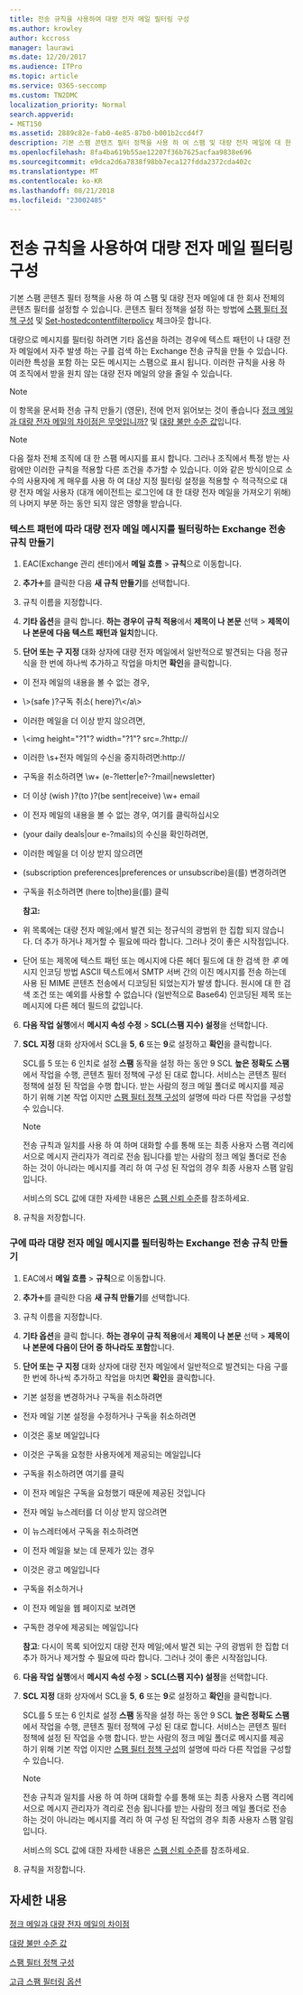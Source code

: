 ```yaml
---
title: 전송 규칙을 사용하여 대량 전자 메일 필터링 구성
ms.author: krowley
author: kccross
manager: laurawi
ms.date: 12/20/2017
ms.audience: ITPro
ms.topic: article
ms.service: O365-seccomp
ms.custom: TN2DMC
localization_priority: Normal
search.appverid:
- MET150
ms.assetid: 2889c82e-fab0-4e85-87b0-b001b2ccd4f7
description: 기본 스팸 콘텐츠 필터 정책을 사용 하 여 스팸 및 대량 전자 메일에 대 한 회사 전체의 콘텐츠 필터를 설정할 수 있습니다. 체크아웃 구성 스팸 필터 정책 및 Set-hostedcontentfilterpolicy 콘텐츠 필터 정책을 설정 하는 방법에 있습니다.
ms.openlocfilehash: 8fa4ba619b55ae12207f36b7625acfaa9838e696
ms.sourcegitcommit: e9dca2d6a7838f98bb7eca127fdda2372cda402c
ms.translationtype: MT
ms.contentlocale: ko-KR
ms.lasthandoff: 08/21/2018
ms.locfileid: "23002485"
---
```

# <a name="use-transport-rules-to-configure-bulk-email-filtering"></a>전송 규칙을 사용하여 대량 전자 메일 필터링 구성

기본 스팸 콘텐츠 필터 정책을 사용 하 여 스팸 및 대량 전자 메일에 대 한 회사 전체의 콘텐츠 필터를 설정할 수 있습니다. 콘텐츠 필터 정책을 설정 하는 방법에 [스팸 필터 정책 구성](configure-your-spam-filter-policies.md) 및 [Set-hostedcontentfilterpolicy](http://technet.microsoft.com/library/f597aa65-baa7-49d0-8832-2a300073f211.aspx) 체크아웃 합니다. 
  
대량으로 메시지를 필터링 하려면 기타 옵션을 하려는 경우에 텍스트 패턴이 나 대량 전자 메일에서 자주 발생 하는 구를 검색 하는 Exchange 전송 규칙을 만들 수 있습니다. 이러한 특성을 포함 하는 모든 메시지는 스팸으로 표시 됩니다. 이러한 규칙을 사용 하 여 조직에서 받을 원치 않는 대량 전자 메일의 양을 줄일 수 있습니다.
  
> [!NOTE]
> 이 항목을 문서화 전송 규칙 만들기 (영문), 전에 먼저 읽어보는 것이 좋습니다 [정크 메일과 대량 전자 메일의 차이점은 무엇입니까?](what-s-the-difference-between-junk-email-and-bulk-email.md) 및 [대량 불만 수준 값](bulk-complaint-level-values.md)입니다. 
  
> [!NOTE]
> 다음 절차 전체 조직에 대 한 스팸 메시지를 표시 합니다. 그러나 조직에서 특정 받는 사람에만 이러한 규칙을 적용할 다른 조건을 추가할 수 있습니다. 이와 같은 방식이으로 소수의 사용자에 게 매우를 사용 하 여 대상 지정 필터링 설정을 적용할 수 적극적으로 대량 전자 메일 사용자 (대개 에이전트는 로그인에 대 한 대량 전자 메일을 가져오기 위해)의 나머지 부분 하는 동안 되지 않은 영향을 받습니다. 
  
### <a name="create-an-exchange-transport-rule-to-filter-bulk-email-messages-based-on-text-patterns"></a>텍스트 패턴에 따라 대량 전자 메일 메시지를 필터링하는 Exchange 전송 규칙 만들기

1. EAC(Exchange 관리 센터)에서 **메일 흐름** \> **규칙**으로 이동합니다.
    
2. **추가**![아이콘 추가](media/ITPro-EAC-AddIcon.gif)를 클릭한 다음 **새 규칙 만들기**를 선택합니다.
    
3. 규칙 이름을 지정합니다.
    
4. **기타 옵션**을 클릭 합니다. **하는 경우이 규칙 적용**에서 **제목이 나 본문** 선택 \> **제목이 나 본문에 다음 텍스트 패턴과 일치**합니다.
    
5. **단어 또는 구 지정** 대화 상자에 대량 전자 메일에서 일반적으로 발견되는 다음 정규식을 한 번에 하나씩 추가하고 작업을 마치면 **확인**을 클릭합니다. 
    
  - 이 전자 메일의 내용을 볼 수 없는 경우\,
    
  - \\>(safe )?구독 취소( here)?\\</a\\>
    
  - 이러한 메일을 더 이상 받지 않으려면\,
    
  - \\<img height\="?1"? width\="?1"? src\=.?http\://
    
  - 이러한 \s+전자 메일의 수신을 중지하려면\:http\://
    
  - 구독을 취소하려면 \w+ (e\-?letter|e?-?mail|newsletter)
    
  - 더 이상 (wish )?(to )?(be sent|receive) \w+ email
    
  - 이 전자 메일의 내용을 볼 수 없는 경우\, 여기를 클릭하십시오
    
  - (your daily deals|our e-?mails)의 수신을 확인하려면\,
    
  - 이러한 메일을 더 이상 받지 않으려면
    
  - (subscription preferences|preferences or unsubscribe)을(를) 변경하려면
    
  - 구독을 취소하려면 (here to|the)을(를) 클릭
    
    **참고:**
    
  - 위 목록에는 대량 전자 메일;에서 발견 되는 정규식의 광범위 한 집합 되지 않습니다. 더 추가 하거나 제거할 수 필요에 따라 합니다. 그러나 것이 좋은 시작점입니다.
    
  - 단어 또는 제목에 텍스트 패턴 또는 메시지에 다른 헤더 필드에 대 한 검색 한 *후* 메시지 인코딩 방법 ASCII 텍스트에서 SMTP 서버 간의 이진 메시지를 전송 하는데 사용 된 MIME 콘텐츠 전송에서 디코딩된 되었는지가 발생 합니다. 원시에 대 한 검색 조건 또는 예외를 사용할 수 없습니다 (일반적으로 Base64) 인코딩된 제목 또는 메시지에 다른 헤더 필드의 값입니다. 
    
6. **다음 작업 실행**에서 **메시지 속성 수정** \> **SCL(스팸 지수) 설정**을 선택합니다.
    
7. **SCL 지정** 대화 상자에서 SCL을 **5**, **6** 또는 **9**로 설정하고 **확인**을 클릭합니다.
    
    SCL를 5 또는 6 인치로 설정 **스팸** 동작을 설정 하는 동안 9 SCL **높은 정확도 스팸** 에서 작업을 수행, 콘텐츠 필터 정책에 구성 된 대로 합니다. 서비스는 콘텐츠 필터 정책에 설정 된 작업을 수행 합니다. 받는 사람의 정크 메일 폴더로 메시지를 제공 하기 위해 기본 작업 이지만 [스팸 필터 정책 구성](configure-your-spam-filter-policies.md)의 설명에 따라 다른 작업을 구성할 수 있습니다.
    
    > [!NOTE]
    > 전송 규칙과 일치를 사용 하 여 하며 대화할 수를 통해 또는 최종 사용자 스팸 격리에서으로 메시지 관리자가 격리로 전송 됩니다를 받는 사람의 정크 메일 폴더로 전송 하는 것이 아니라는 메시지를 격리 하 여 구성 된 작업의 경우 최종 사용자 스팸 알림입니다. 
  
    서비스의 SCL 값에 대한 자세한 내용은 [스팸 신뢰 수준](spam-confidence-levels.md)를 참조하세요.
    
8. 규칙을 저장합니다.
    
### <a name="create-an-exchange-transport-rule-to-filter-bulk-email-messages-based-on-phrases"></a>구에 따라 대량 전자 메일 메시지를 필터링하는 Exchange 전송 규칙 만들기

1. EAC에서 **메일 흐름** \> **규칙**으로 이동합니다.
    
2. **추가**![아이콘 추가](media/ITPro-EAC-AddIcon.gif)를 클릭한 다음 **새 규칙 만들기**를 선택합니다.
    
3. 규칙 이름을 지정합니다.
    
4. **기타 옵션**을 클릭 합니다. **하는 경우이 규칙 적용**에서 **제목이 나 본문** 선택 \> **제목이 나 본문에 다음이 단어 중 하나라도 포함**합니다.
    
5. **단어 또는 구 지정** 대화 상자에 대량 전자 메일에서 일반적으로 발견되는 다음 구를 한 번에 하나씩 추가하고 작업을 마치면 **확인**을 클릭합니다. 
    
  - 기본 설정을 변경하거나 구독을 취소하려면
    
  - 전자 메일 기본 설정을 수정하거나 구독을 취소하려면
    
  - 이것은 홍보 메일입니다
    
  - 이것은 구독을 요청한 사용자에게 제공되는 메일입니다
    
  - 구독을 취소하려면 여기를 클릭
    
  - 이 전자 메일은 구독을 요청했기 때문에 제공된 것입니다
    
  - 전자 메일 뉴스레터를 더 이상 받지 않으려면
    
  - 이 뉴스레터에서 구독을 취소하려면
    
  - 이 전자 메일을 보는 데 문제가 있는 경우
    
  - 이것은 광고 메일입니다
    
  - 구독을 취소하거나
    
  - 이 전자 메일을 웹 페이지로 보려면
    
  - 구독한 경우에 제공되는 메일입니다
    
    **참고**: 다시이 목록 되어있지 대량 전자 메일;에서 발견 되는 구의 광범위 한 집합 더 추가 하거나 제거할 수 필요에 따라 합니다. 그러나 것이 좋은 시작점입니다.
    
6. **다음 작업 실행**에서 **메시지 속성 수정** \> **SCL(스팸 지수) 설정**을 선택합니다.
    
7. **SCL 지정** 대화 상자에서 SCL을 **5**, **6** 또는 **9**로 설정하고 **확인**을 클릭합니다.
    
    SCL를 5 또는 6 인치로 설정 **스팸** 동작을 설정 하는 동안 9 SCL **높은 정확도 스팸** 에서 작업을 수행, 콘텐츠 필터 정책에 구성 된 대로 합니다. 서비스는 콘텐츠 필터 정책에 설정 된 작업을 수행 합니다. 받는 사람의 정크 메일 폴더로 메시지를 제공 하기 위해 기본 작업 이지만 [스팸 필터 정책 구성](configure-your-spam-filter-policies.md)의 설명에 따라 다른 작업을 구성할 수 있습니다.
    
    > [!NOTE]
    > 전송 규칙과 일치를 사용 하 여 하며 대화할 수를 통해 또는 최종 사용자 스팸 격리에서으로 메시지 관리자가 격리로 전송 됩니다를 받는 사람의 정크 메일 폴더로 전송 하는 것이 아니라는 메시지를 격리 하 여 구성 된 작업의 경우 최종 사용자 스팸 알림입니다. 
  
    서비스의 SCL 값에 대한 자세한 내용은 [스팸 신뢰 수준](spam-confidence-levels.md)를 참조하세요.
    
8. 규칙을 저장합니다.
    
## <a name="for-more-information"></a>자세한 내용

[정크 메일과 대량 전자 메일의 차이점](what-s-the-difference-between-junk-email-and-bulk-email.md)
  
[대량 불만 수준 값](bulk-complaint-level-values.md)
  
[스팸 필터 정책 구성](configure-your-spam-filter-policies.md)
  
[고급 스팸 필터링 옵션](advanced-spam-filtering-asf-options.md)
  

